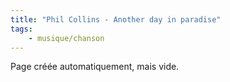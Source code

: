 ```yaml
---
title: "Phil Collins - Another day in paradise"
tags:
    - musique/chanson
---
```


Page créée automatiquement, mais vide.

